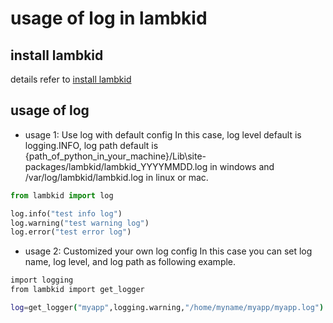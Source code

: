 # usage of log in lambkid

## install lambkid

details refer to [install lambkid](install.md)

## usage of log

* usage 1: Use log with default config
  In this case, log level default is logging.INFO, log path default is
  {path_of_python_in_your_machine}/Lib\site-packages/lambkid/lambkid_YYYYMMDD.log in windows and /var/log/lambkid/lambkid.log in
  linux or mac.

```python
from lambkid import log

log.info("test info log")
log.warning("test warning log")
log.error("test error log")
```

* usage 2: Customized your own log config
  In this case you can set log name, log level, and log path as following example.

```bash
import logging
from lambkid import get_logger

log=get_logger("myapp",logging.warning,"/home/myname/myapp/myapp.log")
```